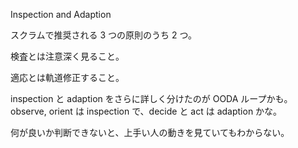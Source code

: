 Inspection and Adaption

スクラムで推奨される 3 つの原則のうち 2 つ。

検査とは注意深く見ること。

適応とは軌道修正すること。

inspection と adaption をさらに詳しく分けたのが OODA ループかも。
observe, orient は inspection で、decide と act は adaption かな。

何が良いか判断できないと、上手い人の動きを見ていてもわからない。
